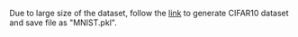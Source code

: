 Due to large size of the dataset, follow the [link](https://github.com/graphdeeplearning/benchmarking-gnns/blob/master/docs/02_download_datasets.md) 
to generate CIFAR10 dataset and save file as "MNIST.pkl".
